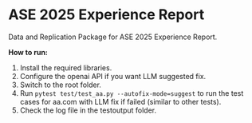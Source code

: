 # ASE 2025 Experience Report
Data and Replication Package for ASE 2025 Experience Report.

**How to run:**

1. Install the required libraries.
2. Configure the openai API if you want LLM suggested fix.
3. Switch to the root folder.
4. Run `pytest test/test_aa.py --autofix-mode=suggest` to run the test cases for aa.com with LLM fix if failed (similar to other tests).
5. Check the log file in the testoutput folder.